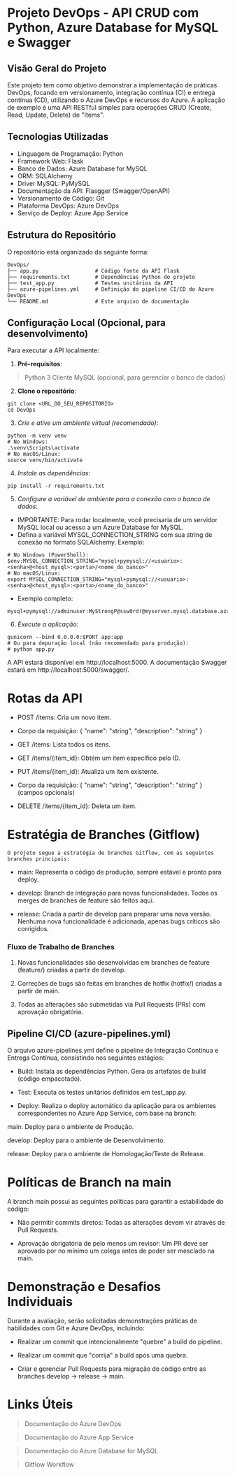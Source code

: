 # Projeto DevOps - API CRUD com Python, Azure Database for MySQL e Swagger


## Visão Geral do Projeto


Este projeto tem como objetivo demonstrar a implementação de práticas DevOps, focando em versionamento, integração contínua (CI) e entrega contínua (CD), utilizando o Azure DevOps e recursos do Azure. A aplicação de exemplo é uma API RESTful simples para operações CRUD (Create, Read, Update, Delete) de "Items".


## Tecnologias Utilizadas


* Linguagem de Programação: Python
* Framework Web: Flask
* Banco de Dados: Azure Database for MySQL
* ORM: SQLAlchemy
* Driver MySQL: PyMySQL
* Documentação da API: Flasgger (Swagger/OpenAPI)
* Versionamento de Código: Git
* Plataforma DevOps: Azure DevOps
* Serviço de Deploy: Azure App Service


## Estrutura do Repositório


O repositório está organizado da seguinte forma:

~~~text
DevOps/
├── app.py                  # Código fonte da API Flask
├── requirements.txt        # Dependências Python do projeto
├── test_app.py             # Testes unitários da API
├── azure-pipelines.yml     # Definição do pipeline CI/CD do Azure DevOps
└── README.md               # Este arquivo de documentação
~~~

## Configuração Local (Opcional, para desenvolvimento)


Para executar a API localmente:

1. **Pré-requisitos**:


> Python 3
> Cliente MySQL (opcional, para gerenciar o banco de dados)
  

2. **Clone o repositório**:

~~~text
git clone <URL_DO_SEU_REPOSITORIO>
cd DevOps
~~~


3. *Crie e ative um ambiente virtual (recomendado)*:
   
~~~text
python -m venv venv
# No Windows:
.\venv\Scripts\activate
# No macOS/Linux:
source venv/bin/activate
~~~

4. *Instale as dependências*:

~~~text
pip install -r requirements.txt
~~~

5. *Configure a variável de ambiente para a conexão com o banco de dados*:
   
* IMPORTANTE: Para rodar localmente, você precisaria de um servidor MySQL local ou acesso a um Azure Database for MySQL.
* Defina a variável MYSQL_CONNECTION_STRING com sua string de conexão no formato SQLAlchemy. Exemplo:

~~~text
# No Windows (PowerShell):
$env:MYSQL_CONNECTION_STRING="mysql+pymysql://<usuario>:<senha>@<host_mysql>:<porta>/<nome_do_banco>"
# No macOS/Linux:
export MYSQL_CONNECTION_STRING="mysql+pymysql://<usuario>:<senha>@<host_mysql>:<porta>/<nome_do_banco>"
~~~

* Exemplo completo: 
~~~text
mysql+pymysql://adminuser:MyStrongP@ssw0rd!@myserver.mysql.database.azure.com:3306/mydatabase
~~~

6. *Execute a aplicação*:

~~~text
gunicorn --bind 0.0.0.0:$PORT app:app
# Ou para depuração local (não recomendado para produção):
# python app.py
~~~

A API estará disponível em http://localhost:5000. A documentação Swagger estará em http://localhost:5000/swagger/.

# Rotas da API

* POST /items: Cria um novo item.

* Corpo da requisição: { "name": "string", "description": "string" }

* GET /items: Lista todos os itens.

* GET /items/{item_id}: Obtém um item específico pelo ID.

* PUT /items/{item_id}: Atualiza um item existente.

* Corpo da requisição: { "name": "string", "description": "string" } (campos opcionais)

* DELETE /items/{item_id}: Deleta um item.

# Estratégia de Branches (Gitflow)
    O projeto segue a estratégia de branches Gitflow, com as seguintes branches principais:

* main: Representa o código de produção, sempre estável e pronto para deploy.

* develop: Branch de integração para novas funcionalidades. Todos os merges de branches de feature são feitos aqui.

* release: Criada a partir de develop para preparar uma nova versão. Nenhuma nova funcionalidade é adicionada, apenas bugs críticos são corrigidos.

### Fluxo de Trabalho de Branches
1. Novas funcionalidades são desenvolvidas em branches de feature (feature/<nome-da-feature>) criadas a partir de develop.

2. Correções de bugs são feitas em branches de hotfix (hotfix/<nome-do-bug>) criadas a partir de main.

3. Todas as alterações são submetidas via Pull Requests (PRs) com aprovação obrigatória.

## Pipeline CI/CD (azure-pipelines.yml)
O arquivo azure-pipelines.yml define o pipeline de Integração Contínua e Entrega Contínua, consistindo nos seguintes estágios:

* Build: Instala as dependências Python. Gera os artefatos de build (código empacotado).

* Test: Executa os testes unitários definidos em test_app.py.

* Deploy: Realiza o deploy automático da aplicação para os ambientes correspondentes no Azure App Service, com base na branch:

main: Deploy para o ambiente de Produção.

develop: Deploy para o ambiente de Desenvolvimento.

release: Deploy para o ambiente de Homologação/Teste de Release.

# Políticas de Branch na main
A branch main possui as seguintes políticas para garantir a estabilidade do código:

* Não permitir commits diretos: Todas as alterações devem vir através de Pull Requests.

* Aprovação obrigatória de pelo menos um revisor: Um PR deve ser aprovado por no mínimo um colega antes de poder ser mesclado na main.

# Demonstração e Desafios Individuais

Durante a avaliação, serão solicitadas demonstrações práticas de habilidades com Git e Azure DevOps, incluindo:

* Realizar um commit que intencionalmente "quebre" a build do pipeline.

* Realizar um commit que "corrija" a build após uma quebra.

* Criar e gerenciar Pull Requests para migração de código entre as branches develop → release → main.

# Links Úteis
  > Documentação do Azure DevOps

  > Documentação do Azure App Service

  > Documentação do Azure Database for MySQL

  > Gitflow Workflow